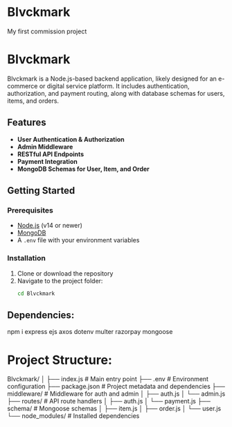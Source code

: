 # Blvckmark
My first commission project
# Blvckmark

Blvckmark is a Node.js-based backend application, likely designed for an e-commerce or digital service platform. It includes authentication, authorization, and payment routing, along with database schemas for users, items, and orders.

## Features

- **User Authentication & Authorization**
- **Admin Middleware**
- **RESTful API Endpoints**
- **Payment Integration**
- **MongoDB Schemas for User, Item, and Order**

## Getting Started

### Prerequisites

- [Node.js](https://nodejs.org/) (v14 or newer)
- [MongoDB](https://www.mongodb.com/)
- A `.env` file with your environment variables

### Installation

1. Clone or download the repository
2. Navigate to the project folder:
   ```bash
   cd Blvckmark

## Dependencies:
  npm i express ejs axos dotenv multer razorpay mongoose

# Project Structure:
Blvckmark/
│
├── index.js               # Main entry point
├── .env                   # Environment configuration
├── package.json           # Project metadata and dependencies
├── middleware/            # Middleware for auth and admin
│   ├── auth.js
│   └── admin.js
├── routes/                # API route handlers
│   ├── auth.js
│   └── payment.js
├── schema/                # Mongoose schemas
│   ├── item.js
│   ├── order.js
│   └── user.js
└── node_modules/          # Installed dependencies

